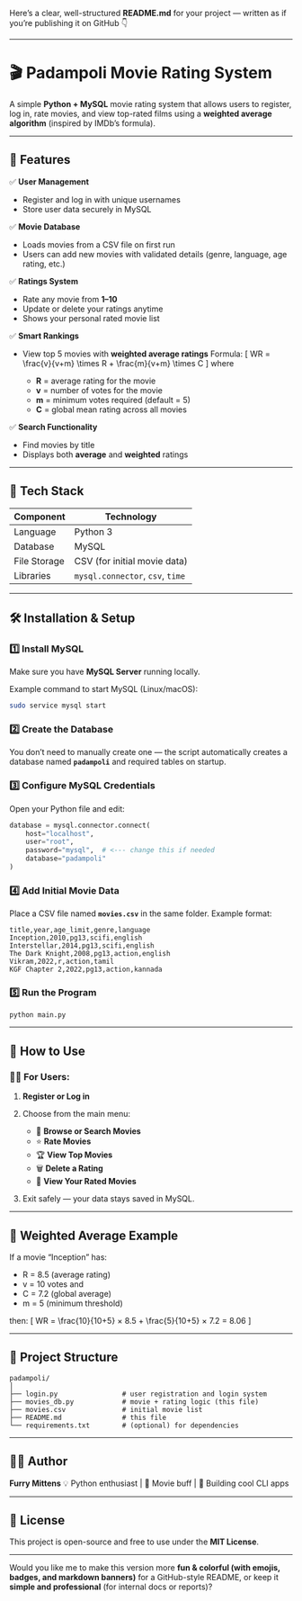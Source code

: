 Here’s a clear, well-structured **README.md** for your project — written as if you’re publishing it on GitHub 👇

---

# 🎬 Padampoli Movie Rating System

A simple **Python + MySQL** movie rating system that allows users to register, log in, rate movies, and view top-rated films using a **weighted average algorithm** (inspired by IMDb’s formula).

---

## 🚀 Features

✅ **User Management**

* Register and log in with unique usernames
* Store user data securely in MySQL

✅ **Movie Database**

* Loads movies from a CSV file on first run
* Users can add new movies with validated details (genre, language, age rating, etc.)

✅ **Ratings System**

* Rate any movie from **1–10**
* Update or delete your ratings anytime
* Shows your personal rated movie list

✅ **Smart Rankings**

* View top 5 movies with **weighted average ratings**
  Formula:
  [
  WR = \frac{v}{v+m} \times R + \frac{m}{v+m} \times C
  ]
  where

  * **R** = average rating for the movie
  * **v** = number of votes for the movie
  * **m** = minimum votes required (default = 5)
  * **C** = global mean rating across all movies

✅ **Search Functionality**

* Find movies by title
* Displays both **average** and **weighted** ratings

---

## 🧩 Tech Stack

| Component    | Technology                       |
| ------------ | -------------------------------- |
| Language     | Python 3                         |
| Database     | MySQL                            |
| File Storage | CSV (for initial movie data)     |
| Libraries    | `mysql.connector`, `csv`, `time` |

---

## 🛠️ Installation & Setup

### 1️⃣ Install MySQL

Make sure you have **MySQL Server** running locally.

Example command to start MySQL (Linux/macOS):

```bash
sudo service mysql start
```

### 2️⃣ Create the Database

You don’t need to manually create one —
the script automatically creates a database named **`padampoli`** and required tables on startup.

### 3️⃣ Configure MySQL Credentials

Open your Python file and edit:

```python
database = mysql.connector.connect(
    host="localhost",
    user="root",
    password="mysql",  # <--- change this if needed
    database="padampoli"
)
```

### 4️⃣ Add Initial Movie Data

Place a CSV file named **`movies.csv`** in the same folder.
Example format:

```csv
title,year,age_limit,genre,language
Inception,2010,pg13,scifi,english
Interstellar,2014,pg13,scifi,english
The Dark Knight,2008,pg13,action,english
Vikram,2022,r,action,tamil
KGF Chapter 2,2022,pg13,action,kannada
```

### 5️⃣ Run the Program

```bash
python main.py
```

---

## 📖 How to Use

### 🧍‍♂️ For Users:

1. **Register or Log in**
2. Choose from the main menu:

   * 🎥 **Browse or Search Movies**
   * ⭐ **Rate Movies**
   * 🏆 **View Top Movies**
   * 🗑️ **Delete a Rating**
   * 👤 **View Your Rated Movies**
3. Exit safely — your data stays saved in MySQL.

---

## 🧮 Weighted Average Example

If a movie “Inception” has:

* R = 8.5 (average rating)
* v = 10 votes
  and
* C = 7.2 (global average)
* m = 5 (minimum threshold)

then:
[
WR = \frac{10}{10+5} × 8.5 + \frac{5}{10+5} × 7.2 = 8.06
]

---

## 📂 Project Structure

```
padampoli/
│
├── login.py                # user registration and login system
├── movies_db.py            # movie + rating logic (this file)
├── movies.csv              # initial movie list
├── README.md               # this file
└── requirements.txt        # (optional) for dependencies
```

---

## 🧑‍💻 Author

**Furry Mittens**
💡 Python enthusiast | 🎥 Movie buff | 🧠 Building cool CLI apps

---

## 🪪 License

This project is open-source and free to use under the **MIT License**.

---

Would you like me to make this version more **fun & colorful (with emojis, badges, and markdown banners)** for a GitHub-style README, or keep it **simple and professional** (for internal docs or reports)?
